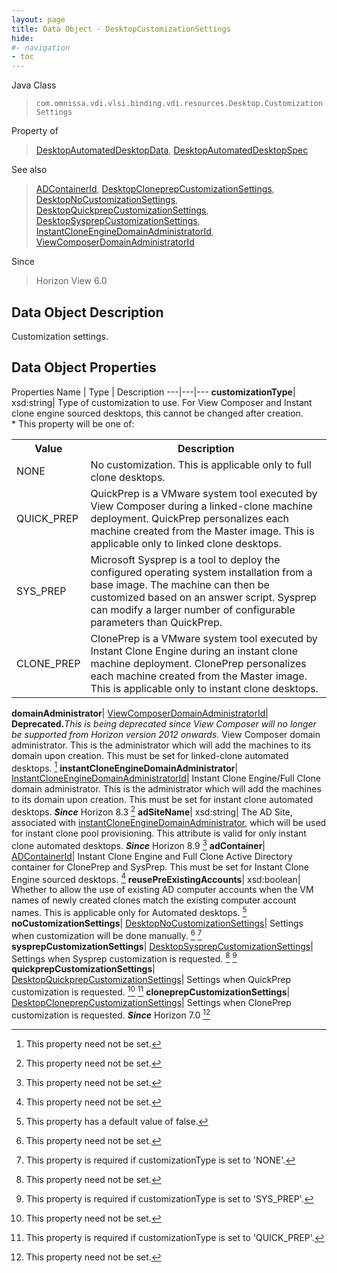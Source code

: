 ```yaml
---
layout: page
title: Data Object - DesktopCustomizationSettings
hide:
#- navigation
- toc
---
```






Java Class
> `com.omnissa.vdi.vlsi.binding.vdi.resources.Desktop.CustomizationSettings`

Property of
> [DesktopAutomatedDesktopData](vdi.resources.Desktop.AutomatedDesktopData.md#field_detail), [DesktopAutomatedDesktopSpec](vdi.resources.Desktop.AutomatedDesktopSpec.md#field_detail)

See also
> [ADContainerId](vdi.entity.ADContainerId.md), [DesktopCloneprepCustomizationSettings](vdi.resources.Desktop.CloneprepCustomizationSettings.md), [DesktopNoCustomizationSettings](vdi.resources.Desktop.NoCustomizationSettings.md), [DesktopQuickprepCustomizationSettings](vdi.resources.Desktop.QuickprepCustomizationSettings.md), [DesktopSysprepCustomizationSettings](vdi.resources.Desktop.SysprepCustomizationSettings.md), [InstantCloneEngineDomainAdministratorId](vdi.entity.InstantCloneEngineDomainAdministratorId.md), [ViewComposerDomainAdministratorId](vdi.entity.ViewComposerDomainAdministratorId.md)

Since
> Horizon View 6.0


## Data Object Description

Customization settings.

## Data Object Properties
Properties
Name |  Type |  Description
---|---|---
**customizationType**|  xsd:string|  Type of customization to use. For View Composer and Instant clone engine sourced desktops, this cannot be changed after creation.<br>* This property will be one of:<br><table><tr><th>Value</th><th>Description</th></tr><tr><td>NONE</td><td>No customization. This is applicable only to full clone desktops.</td></tr><tr><td>QUICK_PREP</td><td>QuickPrep is a VMware system tool executed by View Composer during a linked-clone machine deployment. QuickPrep personalizes each machine created from the Master image. This is applicable only to linked clone desktops.</td></tr><tr><td>SYS_PREP</td><td>Microsoft Sysprep is a tool to deploy the configured operating system installation from a base image. The machine can then be customized based on an answer script. Sysprep can modify a larger number of configurable parameters than QuickPrep.</td></tr><tr><td>CLONE_PREP</td><td>ClonePrep is a VMware system tool executed by Instant Clone Engine during an instant clone machine deployment. ClonePrep personalizes each machine created from the Master image. This is applicable only to instant clone desktops.</td></tr></table>
**domainAdministrator**| [ViewComposerDomainAdministratorId](vdi.entity.ViewComposerDomainAdministratorId.md)| **Deprecated.**_This is being deprecated since View Composer will no longer be supported from Horizon version 2012 onwards._ View Composer domain administrator. This is the administrator which will add the machines to its domain upon creation. This must be set for linked-clone automated desktops. [^1]
**instantCloneEngineDomainAdministrator**| [InstantCloneEngineDomainAdministratorId](vdi.entity.InstantCloneEngineDomainAdministratorId.md)|  Instant Clone Engine/Full Clone domain administrator. This is the administrator which will add the machines to its domain upon creation. This must be set for instant clone automated desktops.  **_Since_** Horizon 8.3 [^1]
**adSiteName**|  xsd:string|  The AD Site, associated with [instantCloneEngineDomainAdministrator](vdi.resources.Desktop.CustomizationSettings.md#instantCloneEngineDomainAdministrator), which will be used for instant clone pool provisioning. This attribute is valid for only instant clone automated desktops.  **_Since_** Horizon 8.9 [^1]
**adContainer**| [ADContainerId](vdi.entity.ADContainerId.md)|  Instant Clone Engine and Full Clone Active Directory container for ClonePrep and SysPrep. This must be set for Instant Clone Engine sourced desktops. [^1]
**reusePreExistingAccounts**|  xsd:boolean|  Whether to allow the use of existing AD computer accounts when the VM names of newly created clones match the existing computer account names. This is applicable only for Automated desktops. [^5]
**noCustomizationSettings**| [DesktopNoCustomizationSettings](vdi.resources.Desktop.NoCustomizationSettings.md)|  Settings when customization will be done manually. [^1] [^23]
**sysprepCustomizationSettings**| [DesktopSysprepCustomizationSettings](vdi.resources.Desktop.SysprepCustomizationSettings.md)|  Settings when Sysprep customization is requested. [^1] [^24]
**quickprepCustomizationSettings**| [DesktopQuickprepCustomizationSettings](vdi.resources.Desktop.QuickprepCustomizationSettings.md)|  Settings when QuickPrep customization is requested. [^1] [^25]
**cloneprepCustomizationSettings**| [DesktopCloneprepCustomizationSettings](vdi.resources.Desktop.CloneprepCustomizationSettings.md)|  Settings when ClonePrep customization is requested.  **_Since_** Horizon 7.0 [^1]
 


 


[^1]: This property need not be set.
[^5]: This property has a default value of false.
[^23]: This property is required if customizationType is set to 'NONE'.
[^24]: This property is required if customizationType is set to 'SYS_PREP'.
[^25]: This property is required if customizationType is set to 'QUICK_PREP'.